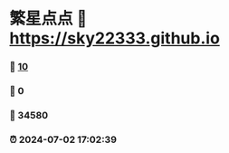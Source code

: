 # 繁星点点 :link: https://sky22333.github.io 
### :page_facing_up: [10](https://sky22333.github.io/tag.html) 
### :speech_balloon: 0 
### :hibiscus: 34580 
### :alarm_clock: 2024-07-02 17:02:39 
